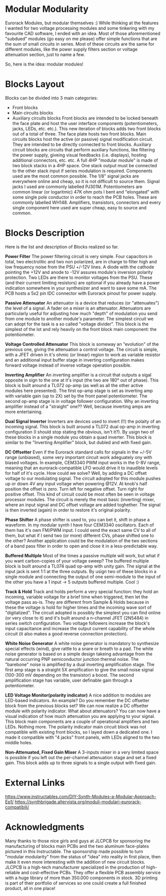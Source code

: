 # Modular Modularity
Eurorack Modules, but modular themselves :)
While thinking at the features I wanted for two voltage processing modules and some tinkering with my favourite CAD software, I ended with an idea. Most of those aforementioned "subdued" modules (go easy on me please) offer simple functions that are the sum of small circuits in series. Most of these circuits are the same for different modules, like the power supply filters section or voltage attenuation section, just to name a few.

So, here is the idea: modular modules!

# Blocks Layout
Blocks can be divided into 3 main categories:
- Front blocks
- Main circuits blocks
- Auxiliary circuits blocks
Front blocks are intended to be locked beneath the face plate and host the user interface components (potentiometers, jacks, LEDs, etc. etc.). This new iteration of blocks adds two front blocks out of a total of three.
The face plate hosts two front blocks.
Main circuits blocks host the active (or passive) signal modification circuit. They are intended to be directly connected to front blocks.
Auxiliary circuit blocks are circuits that perform auxiliary functions, like filtering the power supply, giveing visual feedbacks (i.e. displays), hosting additional connectors, etc. etc.
A full 4HP "modular module" is made of two block stacks in a 4HP space.
One stack output must be connected to the other stack input if series modulation is required.
Components used are the most common possible. The 1/8" signal jacks are everywhere online and cheap, so it is not difficult to source them. Signal jacks I used are commonly labelled PJ301M.
Potentiometers are common linear (or logaritmic) 47K ohm pots I bent and "elongated" with some single pole conductor in order to reach the PCB holes. These are commonly labelled WH148.
Amplifiers, transistors, connectors and every single component here used are super cheap, easy to source and common.

# Blocks Description
Here is the list and description of Blocks realized so far.

**Power Filter**
The power filtering circuit is very simple. Four capacitors in total, two electrolitic and two non polarized, are in charge to filter high and low frequency noise from the PSU +/-12V lines.
A diode with the cathode pointing the +12V and anode to -12V assures module's inversion polarity protection.
Two LEDs are there to monitor voltages from the PSU. These (and their current limiting resistors) are optional if you already have a power indication somewhere in your synthesizer and want to save some mA.
The PCB hosts a 5x2 pin IDC connector with Eurorack pinout for power supply.

**Passive Attenuator**
An attenuator is a device that reduces (or "attenuates") the level of a signal. A fader on a mixer is an attenuator. Attenuators are particularly useful for adjusting how much "depth" of modulation you send from one module to another module's parameter. The simplest circuit we can adopt for the task is a so called "voltage divider".
This block is the simplest of the lot and rely heavily on the front block main component: the potentiometer.

**Voltage Controlled Attenuator**
This block is someway an "evolution" of the previous one, giving the attenuation a control voltage.
The circuit is simple, with a JFET driven in it's ohmic (or linear) region to work as variable resistor and an additional input buffer stage in inverting configuration makes forward voltage instead of inverse voltage operation possible.

**Inverting Amplifier**
An inverting amplifier is a circuit that outputs a sigal opposite in sign to the one at it's input (the two are 180° out of phase). This block is built around a TL072 op-amp (as well as all the other active modules here presented).
The first op-amp stage is set as inverting amp with variable gain (up to 2X) set by the front panel potentiometer. The second op-amp stage is in voltage follower configuration.
Why an inverting amplifier instead of a "straight" one?? Well, because inverting amps are more entertaining.

**Dual Signal Inverter**
Inverters are devices used to invert (!!) the polaity of an incoming signal. This block is built around a TL072 dual op-amp in inverting configuration (I should stop stating the obvious, isn't it?).
By usign two of these blocks in a single module you obtain a quad inverter. This block is similar to the "Inverting Amplifier" block, but dubled and with fixed gain.

**DC Offsetter**
Even if the Eurorack standard calls for signals in the +/-5V range (unbiased), some very important circuit work adeguately ony with biased voltages. In example, CEM3340 PWM input works in the 0-8V range, meaning that an eurorack-compatible LFO would drive it to inaudible levels for half of it's cycle.
How could we solve? Well, by adding a DC offset voltage to our modulating signal.
The circuit adopted for this module pushes up or down 4V any input voltage when powering @12V. At knob's half position the offset is zero. Turn left for negative offset. Turn right for positive offset. This kind of circuit could be most often be seen in voltage processor modules.
The circuit is merely the most basic (inverting) mixer, where an input signal and DC offset voltage are added toghether. The signal is then inverted (again) in order to restore it's original polarity.

**Phase Shifter**
A phase shifter is used to, you can bet it, shift in phase a waveform. 
In my modular synth I have four CEM3340 oscillators. Each of them has it's own FM/PWM input. I could send the exact same CV to all of them, but what if I send two (or more) different CVs, phase shifted one to the other? Another application could be the modulation of the two sections of a band pass filter in order to open and close it in a less-predictable way.

**Buffered Multiple**
Most of the times a passive multiple will work, but what if you want carbon-copies of your voltage sweep?
The buffered multiple block is built around a TL074 quad op-amp with unity gain. The signal at the input jack is sent 1:1 at the three outputs. By usign two of these blocks in a single module and connecting the output of one semi-module to the input of the other you have a 1 input -> 5 outputs buffered multiple. Cool :)

**Track & Hold**
Track and holds perform a very special function: they hold an incoming, variable voltage for a brief time when triggered, then let the voltage pass as-is. They are different from Sample & Holds because in these the voltage is hold for higher times and the incoming wave sort of "digitalized".
The circuit adopted is possibly the simplest you can find online (or very close to it) and it's built around a n-channel JFET (2N5484) in series switch configuration. Two voltage followers increase the block's input capacitance and increase the output current capability of the whole circuit (it also makes a good reverse connection protection).

**White Noise Generator**
A white noise generator is mandatory to synthesize special effects (wind), give rattle to a snare or breath to a pad.
The white noise generator is based on a simple design takeing advantage from the natural occurring PNP semiconductor junction thermal noise. The "barebone" noise is amplified by a dual inverting amplification stage. The first amp stage is a straight 5X amplfication to give the small noise signal (100-300 mV depending on the transistor) a boost. The second amplification stage has variable, user definable gain through a potentiometer.

**LED Voltage Monitor(polarity indicator)**
A nice addition to modules are LED-based indicators. An example? Do you remember the DC offsetter block from the previous blocks set? We can now realize a DC offsetter module with polarity indicator. What about attenuators? You can now have a visual indication of how much attenuation you are applying to your signal.
This block main components are a couple of operational amplifiers and two LEDs. Nothing more.
The polarity indicator main circuit block was not compatible with existing front blocks, so I layed down a dedicated one. I made it compatible with "4 jacks" front panels, with LEDs aligned to the two middle holes.

**Non-Attenuated, Fixed Gain Mixer**
A 3-inputs mixer in a very limited space is possible if you left out the per-channel attenuation stage and set a fixed gain. This block adds up to three signals to a single output with fixed gain.

# External Links
https://www.instructables.com/DIY-Synth-Modules-a-Modular-Approach-Ep1/
https://synthbrigade.altervista.org/moduli-modulari-eurorack-compatibili/

# Acknowledgments
Many thanks to those nice girls and guys at JLCPCB for sponsoring the manufacturing of blocks main PCBs and the two aluminum face-plates pictured in this Instructable.
The sponsorship made possible to turn "modular modularity" from the status of "idea" into reality in first place, then make it even more interesting with the addition of new circuit blocks.
JLCPCB is a high-tech manufacturer specialized in the production of high-reliable and cost-effective PCBs. They offer a flexible PCB assembly service with a huge library of more than 350.000 components in stock.
3D printing is part of their portfolio of services so one could create a full finished product, all in one place!
